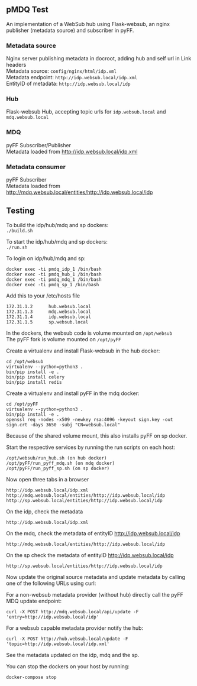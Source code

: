 pMDQ Test
-------------

An implementation of a WebSub hub using Flask-websub, an nginx publisher (metadata source) and subscriber in pyFF.

### Metadata source
Nginx server publishing metadata in docroot, adding hub and self url in Link headers  
Metadata source: ```config/nginx/html/idp.xml```  
Metadata endpoint: ```http://idp.websub.local/idp.xml```  
EntityID of metadata: ```http://idp.websub.local/idp```

### Hub
Flask-websub Hub, accepting topic urls for ```idp.websub.local``` and ```mdq.websub.local```

### MDQ
pyFF Subscriber/Publisher  
Metadata loaded from http://idp.websub.local/idp.xml

### Metadata consumer
pyFF Subscriber  
Metadata loaded from http://mdq.websub.local/entities/http://idp.websub.local/idp

## Testing
To build the idp/hub/mdq and sp dockers:  
```./build.sh```

To start the idp/hub/mdq and sp dockers:  
```./run.sh```

To login on idp/hub/mdq and sp:  
```
docker exec -ti pmdq_idp_1 /bin/bash
docker exec -ti pmdq_hub_1 /bin/bash
docker exec -ti pmdq_mdq_1 /bin/bash
docker exec -ti pmdq_sp_1 /bin/bash
```

Add this to your /etc/hosts file  
```
172.31.1.2      hub.websub.local
172.31.1.3      mdq.websub.local
172.31.1.4      idp.websub.local
172.31.1.5      sp.websub.local
```

In the dockers, the websub code is volume mounted on ```/opt/websub```  
The pyFF fork is volume mounted on ```/opt/pyFF```

Create a virtualenv and install Flask-websub in the hub docker:  
```
cd /opt/websub
virtualenv --python=python3 .
bin/pip install -e .
bin/pip install celery
bin/pip install redis
```

Create a virtualenv and install pyFF in the mdq docker:  
```
cd /opt/pyFF
virtualenv --python=python3 .
bin/pip install -e .
openssl req -nodes -x509 -newkey rsa:4096 -keyout sign.key -out sign.crt -days 3650 -subj "CN=websub.local"
```
Because of the shared volume mount, this also installs pyFF on sp docker.

Start the respective services by running the run scripts on each host:  
```
/opt/websub/run_hub.sh (on hub docker)
/opt/pyFF/run_pyff_mdq.sh (on mdq docker)
/opt/pyFF/run_pyff_sp.sh (on sp docker)
```

Now open three tabs in a browser  
```
http://idp.websub.local/idp.xml
http://mdq.websub.local/entities/http://idp.websub.local/idp
http://sp.websub.local/entities/http://idp.websub.local/idp
```

On the idp, check the metadata  
```
http://idp.websub.local/idp.xml
```

On the mdq, check the metadata of entityID http://idp.websub.local/idp  
```
http://mdq.websub.local/entities/http://idp.websub.local/idp
```

On the sp check the metadata of entityID http://idp.websub.local/idp  
```
http://sp.websub.local/entities/http://idp.websub.local/idp
```

Now update the original source metadata and update metadata by calling one of the following URLs using curl:

For a non-websub metadata provider (without hub) directly call the pyFF MDQ update endpoint:  

```
curl -X POST http://mdq.websub.local/api/update -F 'entry=http://idp.websub.local/idp'
```

For a websub capable metadata provider notify the hub:  

```
curl -X POST http://hub.websub.local/update -F 'topic=http://idp.websub.local/idp.xml'
```


See the metadata updated on the idp, mdq and the sp.


You can stop the dockers on your host by running:  
```
docker-compose stop
```
